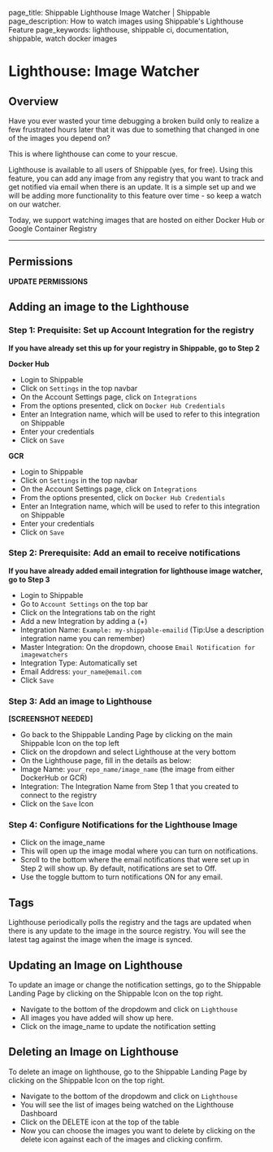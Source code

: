 page_title: Shippable Lighthouse Image Watcher | Shippable
page_description: How to watch images using Shippable's Lighthouse Feature
page_keywords: lighthouse, shippable ci, documentation, shippable, watch docker images

# Lighthouse: Image Watcher

## Overview

Have you ever wasted your time debugging a broken build only to realize a few frustrated hours later that it was due to something that changed in one of the images you depend on?

This is where lighthouse can come to your rescue.

Lighthouse is available to all users of Shippable (yes, for free). Using this feature, you can add any image from any registry that you want to track and get notified via email when there is an update. It is a simple set up and we will be adding more functionality to this feature over time - so keep a watch on our watcher.

Today, we support watching images that are hosted on either Docker Hub or Google Container Registry

* * * * *

## Permissions

**UPDATE PERMISSIONS**

## Adding an image to the Lighthouse

### Step 1: Prequisite: Set up Account Integration for the registry

**If you have already set this up for your registry in Shippable, go to Step 2**

**Docker Hub**

- Login to Shippable
- Click on `Settings` in the top navbar
- On the Account Settings page, click on `Integrations`
- From the options presented, click on `Docker Hub Credentials`
- Enter an Integration name, which will be used to refer to this integration on Shippable
- Enter your credentials
- Click on `Save`

**GCR**

- Login to Shippable
- Click on `Settings` in the top navbar
- On the Account Settings page, click on `Integrations`
- From the options presented, click on `Docker Hub Credentials`
- Enter an Integration name, which will be used to refer to this integration on Shippable
- Enter your credentials
- Click on `Save`

### Step 2: Prerequisite: Add an email to receive notifications

**If you have already added email integration for lighthouse image watcher, go to Step 3**

- Login to Shippable
- Go to `Account Settings` on the top bar
- Click on the Integrations tab on the right
- Add a new Integration by adding a (+)
- Integration Name: `Example: my-shippable-emailid` (Tip:Use a description integration name you can remember)
- Master Integration: On the dropdown, choose `Email Notification for imagewatchers`
- Integration Type: Automatically set
- Email Address: `your_name@email.com`
- Click `Save`

### Step 3: Add an image to Lighthouse

 **[SCREENSHOT NEEDED]**

 - Go back to the Shippable Landing Page by clicking on the main Shippable Icon on the top left
 - Click on the dropdown and select Lighthouse at the very bottom
 - On the Lighthouse page, fill in the details as below:
 - Image Name: `your_repo_name/image_name` (the image from either DockerHub or GCR)
 - Integration: The Integration Name from Step 1 that you created to connect to the registry
 - Click on the `Save` Icon

### Step 4: Configure Notifications for the Lighthouse Image

 - Click on the image_name
 - This will open up the image modal where you can turn on notifications.
 - Scroll to the bottom where the email notifications that were set up in Step 2 will show up. By default, notifications are set to Off.
 - Use the toggle buttom to turn notifications ON for any email.

## Tags

 Lighthouse periodically polls the registry and the tags are updated when there is any update to the image in the source registry. You will see the latest tag against the image when the image is synced.

## Updating an Image on Lighthouse

To update an image or change the notification settings, go to the Shippable Landing Page by clicking on the Shippable Icon on the top right.

- Navigate to the bottom of the dropdowm and click on `Lighthouse`
- All images you have added will show up here.
- Click on the image_name to update the notification setting

## Deleting an Image on Lighthouse

 To delete an image on lighthouse, go to the Shippable Landing Page by clicking on the Shippable Icon on the top right.

- Navigate to the bottom of the dropdowm and click on `Lighthouse`
- You will see the list of images being watched on the Lighthouse Dashboard
- Click on the DELETE icon at the top of the table
- Now you can choose the images you want to delete by clicking on the delete icon against each of the images and clicking confirm.
